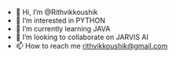 - 👋 Hi, I’m @Rithvikkoushik
- 👀 I’m interested in PYTHON
- 🌱 I’m currently learning JAVA
- 💞️ I’m looking to collaborate on JARVIS AI
- 📫 How to reach me rithvikkoushik@gmail.com

<!---
Rithvikkoushik/Rithvikkoushik is a ✨ special ✨ repository because its `README.md` (this file) appears on your GitHub profile.
You can click the Preview link to take a look at your changes.
--->
